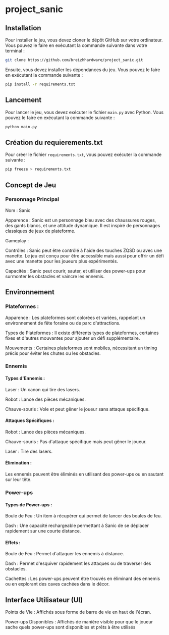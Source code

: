 # project_sanic

## Installation
Pour installer le jeu, vous devez cloner le dépôt GitHub sur votre ordinateur. Vous pouvez le faire en exécutant la commande suivante dans votre terminal :

```bash
git clone https://github.com/breizhhardware/project_sanic.git
```

Ensuite, vous devez installer les dépendances du jeu. Vous pouvez le faire en exécutant la commande suivante :

```bash
pip install -r requirements.txt
```

## Lancement
Pour lancer le jeu, vous devez exécuter le fichier `main.py` avec Python. Vous pouvez le faire en exécutant la commande suivante :

```bash
python main.py
```

## Création du requierements.txt
Pour créer le fichier `requirements.txt`, vous pouvez exécuter la commande suivante :

```bash
pip freeze > requirements.txt
```

## Concept de Jeu
### Personnage Principal
Nom : Sanic

Apparence : Sanic est un personnage bleu avec des chaussures rouges, des gants blancs, et une attitude dynamique. Il est inspiré de personnages classiques de jeux de plateforme.

Gameplay :

Contrôles : Sanic peut être contrôlé à l'aide des touches ZQSD ou avec une manette. Le jeu est conçu pour être accessible mais aussi pour offrir un défi avec une manette pour les joueurs plus expérimentés.

Capacités : Sanic peut courir, sauter, et utiliser des power-ups pour surmonter les obstacles et vaincre les ennemis.
## Environnement
### Plateformes :

Apparence : Les plateformes sont colorées et variées, rappelant un environnement de fête foraine ou de parc d'attractions.

Types de Plateformes : Il existe différents types de plateformes, certaines fixes et d'autres mouvantes pour ajouter un défi supplémentaire.

Mouvements : Certaines plateformes sont mobiles, nécessitant un timing précis pour éviter les chutes ou les obstacles.

### Ennemis
#### Types d'Ennemis :

Laser : Un canon qui tire des lasers.

Robot : Lance des pièces mécaniques.

Chauve-souris : Vole et peut gêner le joueur sans attaque spécifique.

#### Attaques Spécifiques :

Robot : Lance des pièces mécaniques.

Chauve-souris : Pas d'attaque spécifique mais peut gêner le joueur.

Laser : Tire des lasers.

#### Élimination : 
Les ennemis peuvent être éliminés en utilisant des power-ups ou en sautant sur leur tête.

### Power-ups
#### Types de Power-ups :

Boule de Feu : Un item à récupérer qui permet de lancer des boules de feu.

Dash : Une capacité rechargeable permettant à Sanic de se déplacer rapidement sur une courte distance.

#### Effets :

Boule de Feu : Permet d'attaquer les ennemis à distance.

Dash : Permet d'esquiver rapidement les attaques ou de traverser des obstacles.

Cachettes : Les power-ups peuvent être trouvés en éliminant des ennemis ou en explorant des caves cachées dans le décor.

## Interface Utilisateur (UI)
Points de Vie : Affichés sous forme de barre de vie en haut de l'écran.

Power-ups Disponibles : Affichés de manière visible pour que le joueur sache quels power-ups sont disponibles et prêts à être utilisés